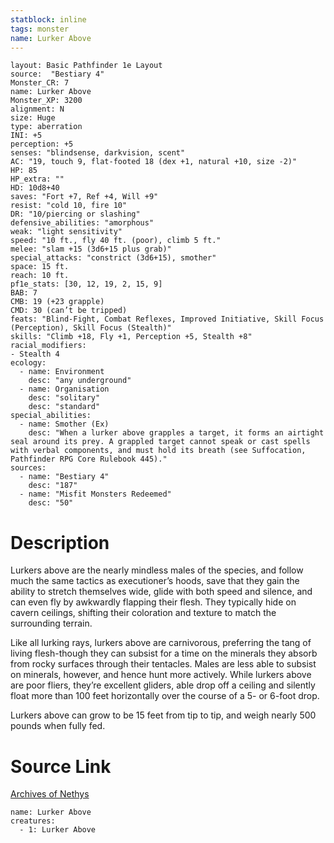 ```yaml
---
statblock: inline
tags: monster
name: Lurker Above
---
```

```statblock
layout: Basic Pathfinder 1e Layout
source:  "Bestiary 4"
Monster_CR: 7
name: Lurker Above
Monster_XP: 3200
alignment: N
size: Huge
type: aberration
INI: +5
perception: +5
senses: "blindsense, darkvision, scent"
AC: "19, touch 9, flat-footed 18 (dex +1, natural +10, size -2)"
HP: 85
HP_extra: ""
HD: 10d8+40
saves: "Fort +7, Ref +4, Will +9"
resist: "cold 10, fire 10"
DR: "10/piercing or slashing"
defensive_abilities: "amorphous"
weak: "light sensitivity"
speed: "10 ft., fly 40 ft. (poor), climb 5 ft."
melee: "slam +15 (3d6+15 plus grab)"
special_attacks: "constrict (3d6+15), smother"
space: 15 ft.
reach: 10 ft.
pf1e_stats: [30, 12, 19, 2, 15, 9]
BAB: 7
CMB: 19 (+23 grapple)
CMD: 30 (can’t be tripped)
feats: "Blind-Fight, Combat Reflexes, Improved Initiative, Skill Focus (Perception), Skill Focus (Stealth)"
skills: "Climb +18, Fly +1, Perception +5, Stealth +8"
racial_modifiers:
- Stealth 4
ecology:
  - name: Environment
    desc: "any underground"
  - name: Organisation
    desc: "solitary"
    desc: "standard"
special_abilities:
  - name: Smother (Ex)
    desc: "When a lurker above grapples a target, it forms an airtight seal around its prey. A grappled target cannot speak or cast spells with verbal components, and must hold its breath (see Suffocation, Pathfinder RPG Core Rulebook 445)."
sources:
  - name: "Bestiary 4"
    desc: "187"
  - name: "Misfit Monsters Redeemed"
    desc: "50"
```
# Description
Lurkers above are the nearly mindless males of the species, and follow much the same tactics as executioner’s hoods, save that they gain the ability to stretch themselves wide, glide with both speed and silence, and can even fly by awkwardly flapping their flesh. They typically hide on cavern ceilings, shifting their coloration and texture to match the surrounding terrain.

Like all lurking rays, lurkers above are carnivorous, preferring the tang of living flesh-though they can subsist for a time on the minerals they absorb from rocky surfaces through their tentacles. Males are less able to subsist on minerals, however, and hence hunt more actively. While lurkers above are poor fliers, they’re excellent gliders, able drop off a ceiling and silently float more than 100 feet horizontally over the course of a 5- or 6-foot drop.

Lurkers above can grow to be 15 feet from tip to tip, and weigh nearly 500 pounds when fully fed.
# Source Link
[Archives of Nethys](https://aonprd.com/MonsterDisplay.aspx?ItemName=Lurker%20Above)
```encounter-table
name: Lurker Above
creatures:
  - 1: Lurker Above
```
